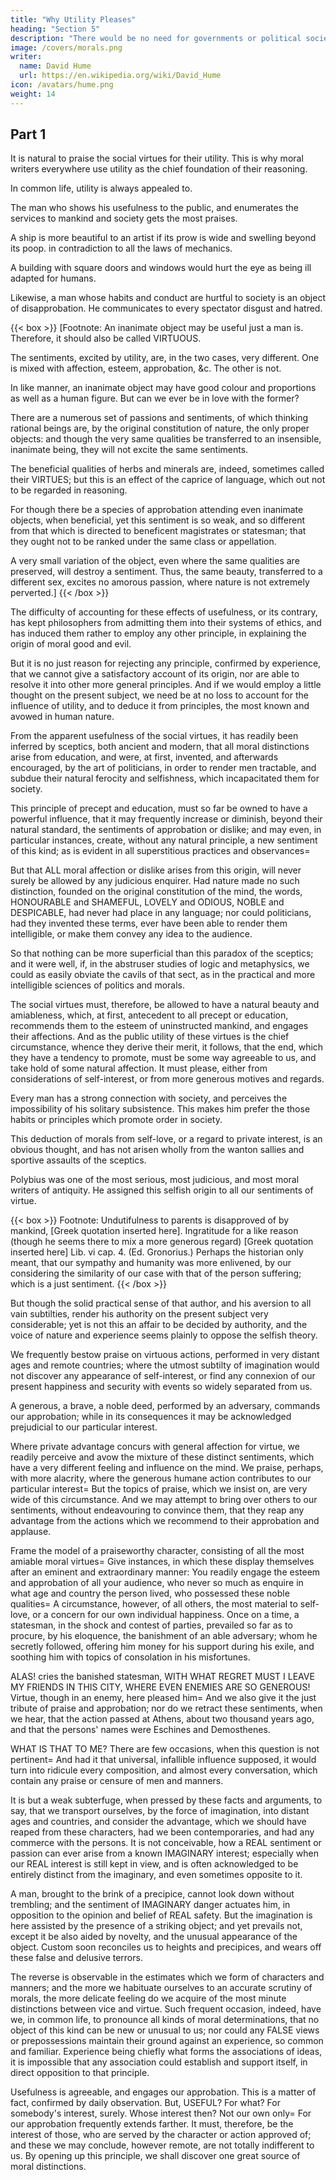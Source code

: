 ```yaml
---
title: "Why Utility Pleases"
heading: "Section 5"
description: "There would be no need for governments or political society if everyone could observe justice and equity"
image: /covers/morals.png
writer:
  name: David Hume
  url: https://en.wikipedia.org/wiki/David_Hume
icon: /avatars/hume.png
weight: 14
---
```




## Part 1
 
It is natural to praise the social virtues for their utility. This is why moral writers everywhere use utility as the chief foundation of their reasoning.

In common life, utility is always appealed to. 

The man who shows his usefulness to the public, and enumerates the services to mankind and society gets the most praises. 

<!-- What praise, even of an inanimate form, if the regularity and elegance of its parts destroy not its fitness for any useful purpose! 

And how satisfactory an apology for any disproportion or seeming deformity, if we can show the necessity of that particular construction for the use intended!  -->

A ship is more beautiful to an artist if its prow is wide and swelling beyond its poop. in contradiction to all the laws of mechanics. 

<!-- , or one moderately skilled in navigation, where , than if it were framed with a precise geometrical regularity,  -->

A building with square doors and windows would hurt the eye as being ill adapted for humans.

<!-- , for whose service the fabric was intended. -->

Likewise, a man whose habits and conduct are hurtful to society is an object of disapprobation. He communicates to every spectator disgust and hatred.

<!-- , and dangerous or pernicious to every one who has an intercourse with him, should, on that account, be  , and  -->



{{< box >}}
[Footnote: An inanimate object may be useful just a man is. Therefore, it should also be called VIRTUOUS. 

The sentiments, excited by utility, are, in the two cases, very different. One is mixed with affection, esteem, approbation, &c. The other is not. 

In like manner, an inanimate object may have good colour and proportions as well as a human figure. But can we ever be in love with the former?

There are a numerous set of passions and sentiments, of which thinking rational beings are, by the original constitution of nature, the only proper objects: and though the very same qualities be transferred to an insensible, inanimate being, they will not excite the same sentiments.

The beneficial qualities of herbs and minerals are, indeed, sometimes called their VIRTUES; but this is an effect of the caprice of language, which out not to be regarded in reasoning. 

For though there be a species of approbation attending even inanimate objects, when beneficial, yet this sentiment is so weak, and so different from that which is directed to beneficent magistrates or statesman; that they ought not to be ranked under the same class or appellation.

A very small variation of the object, even where the same qualities are preserved, will destroy a sentiment. Thus, the same beauty, transferred to a different sex, excites no amorous passion, where nature is not extremely perverted.]
{{< /box >}}


The difficulty of accounting for these effects of usefulness, or its contrary, has kept philosophers from admitting them into their systems of ethics, and has induced them rather to employ any other principle, in explaining the origin of moral good and evil. 

But it is no just reason for rejecting any principle, confirmed by experience, that we cannot give a satisfactory account of its origin, nor are able to resolve it into other more general principles. And if we would employ a little thought on the present subject, we need be at no loss to account for the influence of utility, and to deduce it from principles, the most known and avowed in human nature.

From the apparent usefulness of the social virtues, it has readily been inferred by sceptics, both ancient and modern, that all moral distinctions arise from education, and were, at first, invented, and afterwards encouraged, by the art of politicians, in order to render men tractable, and subdue their natural ferocity and selfishness, which incapacitated them for society. 

This principle of precept and education, must so far be owned to have a powerful influence, that it may frequently increase or diminish, beyond their natural standard, the sentiments of approbation or dislike; and may even, in particular instances, create, without any natural principle, a new sentiment of this kind; as is evident in all superstitious practices and observances=  

But that ALL moral affection or dislike arises from this origin, will never surely be allowed by any judicious enquirer. Had nature made no such distinction, founded on the original constitution of the mind, the words, HONOURABLE and SHAMEFUL, LOVELY and ODIOUS, NOBLE and DESPICABLE, had never had place in any language; nor could politicians, had they invented these terms, ever have been able to render them intelligible, or make them convey any idea to the audience. 

So that nothing can be more superficial than this paradox of the sceptics; and it were well, if, in the abstruser studies of logic and metaphysics, we could as easily obviate the cavils of that sect, as in the practical and more intelligible sciences of politics and morals.

The social virtues must, therefore, be allowed to have a natural beauty and amiableness, which, at first, antecedent to all precept or education, recommends them to the esteem of uninstructed mankind, and engages their affections. And as the public utility of these virtues is the chief circumstance, whence they derive their merit, it follows, that the end, which they have a tendency to promote, must be some way agreeable to us, and take hold of some natural affection. It must please, either from considerations of self-interest, or from more generous motives and regards.

Every man has a strong connection with society, and perceives the impossibility of his solitary subsistence. This makes him prefer the <!--  he becomes, on that account, favourable to all --> those habits or principles which promote order in society.<!-- , and insure to him the quiet possession of so inestimable a blessing, As much as we value our own happiness and welfare, as much must we applaud the practice of justice and humanity, by which alone the social confederacy can be maintained, and every man reap the fruits of mutual protection and assistance. -->

This deduction of morals from self-love, or a regard to private interest, is an obvious thought, and has not arisen wholly from the wanton sallies and sportive assaults of the sceptics. 

Polybius was one of the most serious, most judicious, and most moral writers of antiquity. He  assigned this selfish origin to all our sentiments of virtue. 

{{< box >}}
Footnote: Undutifulness to parents is disapproved of by mankind, [Greek quotation inserted here]. Ingratitude for a like reason (though he seems there to mix a more generous regard) [Greek quotation inserted here] Lib. vi cap. 4. (Ed. Gronorius.) Perhaps the historian only meant, that our sympathy and humanity was more enlivened, by our considering the similarity of our case with that of the person suffering; which is a just sentiment.
{{< /box >}}

But though the solid practical sense of that author, and his aversion to all vain subtilties, render his authority on the present subject very considerable; yet is not this an affair to be decided by authority, and the voice of nature and experience seems plainly to oppose the selfish theory.

We frequently bestow praise on virtuous actions, performed in very distant ages and remote countries; where the utmost subtilty of imagination would not discover any appearance of self-interest, or find any connexion of our present happiness and security with events so widely separated from us.

A generous, a brave, a noble deed, performed by an adversary, commands our approbation; while in its consequences it may be acknowledged prejudicial to our particular interest.

Where private advantage concurs with general affection for virtue, we readily perceive and avow the mixture of these distinct sentiments, which have a very different feeling and influence on the mind. We praise, perhaps, with more alacrity, where the generous humane action contributes to our particular interest= But the topics of praise, which we insist on, are very wide of this circumstance. And we may attempt to bring over others to our sentiments, without endeavouring to convince them, that they reap any advantage from the actions which we recommend to their approbation and applause.

Frame the model of a praiseworthy character, consisting of all the most amiable moral virtues=  Give instances, in which these display themselves after an eminent and extraordinary manner: You readily engage the esteem and approbation of all your audience, who never so much as enquire in what age and country the person lived, who possessed these noble qualities=  A circumstance, however, of all others, the most material to self-love, or a concern for our own individual happiness. Once on a time, a statesman, in the shock and contest of parties, prevailed so far as to procure, by his eloquence, the banishment of an able adversary; whom he secretly followed, offering him money for his support during his exile, and soothing him with topics of consolation in his misfortunes. 

ALAS! cries the banished statesman, WITH WHAT REGRET MUST I LEAVE MY FRIENDS IN THIS CITY, WHERE EVEN ENEMIES ARE SO GENEROUS! Virtue, though in an enemy, here pleased him=  And we also give it the just tribute of praise and approbation; nor do we retract these sentiments, when we hear, that the action passed at Athens, about two thousand years ago, and that the persons' names were Eschines and Demosthenes.

WHAT IS THAT TO ME? There are few occasions, when this question is not pertinent=  And had it that universal, infallible influence supposed, it would turn into ridicule every composition, and almost every conversation, which contain any praise or censure of men and manners.

It is but a weak subterfuge, when pressed by these facts and arguments, to say, that we transport ourselves, by the force of imagination, into distant ages and countries, and consider the advantage, which we should have reaped from these characters, had we been contemporaries, and had any commerce with the persons. It is not conceivable, how a REAL sentiment or passion can ever arise from a known IMAGINARY interest; especially when our REAL interest is still kept in view, and is often acknowledged to be entirely distinct from the imaginary, and even sometimes opposite to it.

A man, brought to the brink of a precipice, cannot look down without trembling; and the sentiment of IMAGINARY danger actuates him, in opposition to the opinion and belief of REAL safety. But the imagination is here assisted by the presence of a striking object; and yet prevails not, except it be also aided by novelty, and the unusual appearance of the object. Custom soon reconciles us to heights and precipices, and wears off these false and delusive terrors. 

The reverse is observable in the estimates which we form of characters and manners; and the more we habituate ourselves to an accurate scrutiny of morals, the more delicate feeling do we acquire of the most minute distinctions between vice and virtue. Such frequent occasion, indeed, have we, in common life, to pronounce all kinds of moral determinations, that no object of this kind can be new or unusual to us; nor could any FALSE views or prepossessions maintain their ground against an experience, so common and familiar. Experience being chiefly what forms the associations of ideas, it is impossible that any association could establish and support itself, in direct opposition to that principle.

Usefulness is agreeable, and engages our approbation. This is a matter of fact, confirmed by daily observation. But, USEFUL? For what? For somebody's interest, surely. Whose interest then? Not our own only=  For our approbation frequently extends farther. It must, therefore, be the interest of those, who are served by the character or action approved of; and these we may conclude, however remote, are not totally indifferent to us. By opening up this principle, we shall discover one great source of moral distinctions.
